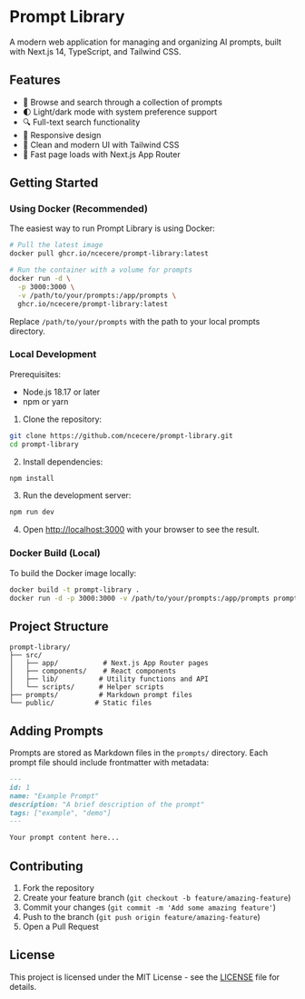# Prompt Library

A modern web application for managing and organizing AI prompts, built with Next.js 14, TypeScript, and Tailwind CSS.

## Features

- 📝 Browse and search through a collection of prompts
- 🌓 Light/dark mode with system preference support
- 🔍 Full-text search functionality
- 📱 Responsive design
- 🎨 Clean and modern UI with Tailwind CSS
- 🚀 Fast page loads with Next.js App Router

## Getting Started

### Using Docker (Recommended)

The easiest way to run Prompt Library is using Docker:

```bash
# Pull the latest image
docker pull ghcr.io/ncecere/prompt-library:latest

# Run the container with a volume for prompts
docker run -d \
  -p 3000:3000 \
  -v /path/to/your/prompts:/app/prompts \
  ghcr.io/ncecere/prompt-library:latest
```

Replace `/path/to/your/prompts` with the path to your local prompts directory.

### Local Development

Prerequisites:
- Node.js 18.17 or later
- npm or yarn

1. Clone the repository:
```bash
git clone https://github.com/ncecere/prompt-library.git
cd prompt-library
```

2. Install dependencies:
```bash
npm install
```

3. Run the development server:
```bash
npm run dev
```

4. Open [http://localhost:3000](http://localhost:3000) with your browser to see the result.

### Docker Build (Local)

To build the Docker image locally:

```bash
docker build -t prompt-library .
docker run -d -p 3000:3000 -v /path/to/your/prompts:/app/prompts prompt-library
```

## Project Structure

```
prompt-library/
├── src/
│   ├── app/           # Next.js App Router pages
│   ├── components/    # React components
│   ├── lib/          # Utility functions and API
│   └── scripts/      # Helper scripts
├── prompts/          # Markdown prompt files
└── public/          # Static files
```

## Adding Prompts

Prompts are stored as Markdown files in the `prompts/` directory. Each prompt file should include frontmatter with metadata:

```markdown
---
id: 1
name: "Example Prompt"
description: "A brief description of the prompt"
tags: ["example", "demo"]
---

Your prompt content here...
```

## Contributing

1. Fork the repository
2. Create your feature branch (`git checkout -b feature/amazing-feature`)
3. Commit your changes (`git commit -m 'Add some amazing feature'`)
4. Push to the branch (`git push origin feature/amazing-feature`)
5. Open a Pull Request

## License

This project is licensed under the MIT License - see the [LICENSE](LICENSE) file for details.
